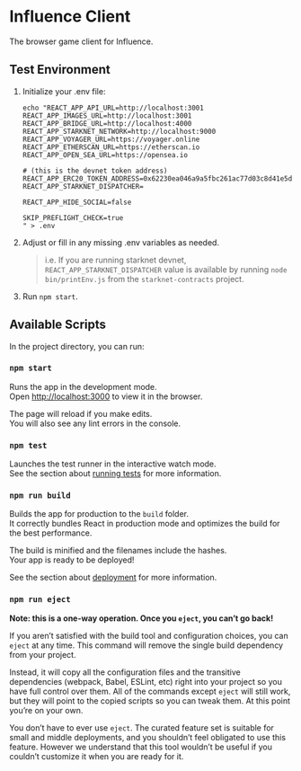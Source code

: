 # Influence Client

The browser game client for Influence.

## Test Environment
1. Initialize your .env file:
    ```
    echo "REACT_APP_API_URL=http://localhost:3001
    REACT_APP_IMAGES_URL=http://localhost:3001
    REACT_APP_BRIDGE_URL=http://localhost:4000
    REACT_APP_STARKNET_NETWORK=http://localhost:9000
    REACT_APP_VOYAGER_URL=https://voyager.online
    REACT_APP_ETHERSCAN_URL=https://etherscan.io
    REACT_APP_OPEN_SEA_URL=https://opensea.io

    # (this is the devnet token address)
    REACT_APP_ERC20_TOKEN_ADDRESS=0x62230ea046a9a5fbc261ac77d03c8d41e5d442db2284587570ab46455fd2488
    REACT_APP_STARKNET_DISPATCHER=

    REACT_APP_HIDE_SOCIAL=false

    SKIP_PREFLIGHT_CHECK=true
    " > .env
    ```
1. Adjust or fill in any missing .env variables as needed.
    > i.e. If you are running starknet devnet, `REACT_APP_STARKNET_DISPATCHER` value is available by running `node bin/printEnv.js` from the `starknet-contracts` project.
1. Run `npm start`.

## Available Scripts

In the project directory, you can run:

### `npm start`

Runs the app in the development mode.\
Open [http://localhost:3000](http://localhost:3000) to view it in the browser.

The page will reload if you make edits.\
You will also see any lint errors in the console.

### `npm test`

Launches the test runner in the interactive watch mode.\
See the section about [running tests](https://facebook.github.io/create-react-app/docs/running-tests) for more information.

### `npm run build`

Builds the app for production to the `build` folder.\
It correctly bundles React in production mode and optimizes the build for the best performance.

The build is minified and the filenames include the hashes.\
Your app is ready to be deployed!

See the section about [deployment](https://facebook.github.io/create-react-app/docs/deployment) for more information.

### `npm run eject`

**Note: this is a one-way operation. Once you `eject`, you can’t go back!**

If you aren’t satisfied with the build tool and configuration choices, you can `eject` at any time. This command will remove the single build dependency from your project.

Instead, it will copy all the configuration files and the transitive dependencies (webpack, Babel, ESLint, etc) right into your project so you have full control over them. All of the commands except `eject` will still work, but they will point to the copied scripts so you can tweak them. At this point you’re on your own.

You don’t have to ever use `eject`. The curated feature set is suitable for small and middle deployments, and you shouldn’t feel obligated to use this feature. However we understand that this tool wouldn’t be useful if you couldn’t customize it when you are ready for it.

